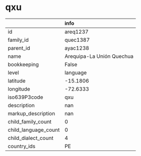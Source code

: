 # qxu
|                      | info                      |
|:---------------------|:--------------------------|
| id                   | areq1237                  |
| family_id            | quec1387                  |
| parent_id            | ayac1238                  |
| name                 | Arequipa-La Unión Quechua |
| bookkeeping          | False                     |
| level                | language                  |
| latitude             | -15.1806                  |
| longitude            | -72.6333                  |
| iso639P3code         | qxu                       |
| description          | nan                       |
| markup_description   | nan                       |
| child_family_count   | 0                         |
| child_language_count | 0                         |
| child_dialect_count  | 4                         |
| country_ids          | PE                        |